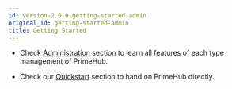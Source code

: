 ```yaml
---
id: version-2.0.0-getting-started-admin
original_id: getting-started-admin
title: Getting Started
---
```



+ Check [Administration](admin-dashboard) section to learn all features of each type management of PrimeHub.

+ Check our [Quickstart](quickstart/login-portal-admin) section to hand on PrimeHub directly.
